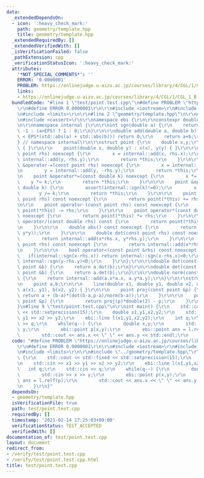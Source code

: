 ```yaml
---
data:
  _extendedDependsOn:
  - icon: ':heavy_check_mark:'
    path: geometry/template.hpp
    title: geometry/template.hpp
  _extendedRequiredBy: []
  _extendedVerifiedWith: []
  _isVerificationFailed: false
  _pathExtension: cpp
  _verificationStatusIcon: ':heavy_check_mark:'
  attributes:
    '*NOT_SPECIAL_COMMENTS*': ''
    ERROR: '0.0000001'
    PROBLEM: https://onlinejudge.u-aizu.ac.jp/courses/library/4/CGL/1/CGL_1_B
    links:
    - https://onlinejudge.u-aizu.ac.jp/courses/library/4/CGL/1/CGL_1_B
  bundledCode: "#line 1 \"test/point.test.cpp\"\n#define PROBLEM \"https://onlinejudge.u-aizu.ac.jp/courses/library/4/CGL/1/CGL_1_B\"\
    \r\n#define ERROR 0.0000001\r\n\r\n#include <iostream>\r\n#include <iomanip>\r\
    \n#include <limits>\r\n\r\n#line 2 \"geometry/template.hpp\"\n\r\n#include <cmath>\r\
    \n#include <cassert>\r\n\r\nnamespace ebi {\r\n\r\nconstexpr double EPS = 1e-10;\r\
    \n\r\nnamespace internal {\r\n\r\nint sgn(double a) {\r\n    return (a<-EPS) ?\
    \ -1 : (a>EPS) ? 1 : 0;\r\n}\r\n\r\ndouble add(double a, double b) {\r\n    if(std::abs(a+b)\
    \ < EPS*(std::abs(a) + std::abs(b))) return 0;\r\n    return a+b;\r\n}\r\n\r\n\
    } // namespace internal\r\n\r\nstruct point {\r\n    double x,y;\r\n\r\n    point()\
    \ { }\r\n\r\n    point(double x, double y) : x(x), y(y) { }\r\n\r\n    point &operator+=(const\
    \ point rhs) noexcept {\r\n        x = internal::add(x, rhs.x);\r\n        y =\
    \ internal::add(y, rhs.y);\r\n        return *this;\r\n    }\r\n\r\n    point\
    \ &operator-=(const point rhs) noexcept {\r\n        x = internal::add(x, -rhs.x);\r\
    \n        y = internal::add(y, -rhs.y);\r\n        return *this;\r\n    }\r\n\r\
    \n    point &operator*=(const double k) noexcept {\r\n        x *= k;\r\n    \
    \    y *= k;\r\n        return *this;\r\n    }\r\n\r\n    point &operator/=(const\
    \ double k) {\r\n        assert(internal::sgn(k)!=0);\r\n        x /= k;\r\n \
    \       y /= k;\r\n        return *this;\r\n    }\r\n\r\n    point operator+(const\
    \ point rhs) const noexcept {\r\n        return point(*this) += rhs;\r\n    }\r\
    \n\r\n    point operator-(const point rhs) const noexcept {\r\n        return\
    \ point(*this) -= rhs;\r\n    }\r\n\r\n    point operator*(const double rhs) const\
    \ noexcept {\r\n        return point(*this) *= rhs;\r\n    }\r\n\r\n    point\
    \ operator/(const double rhs) const {\r\n        return point(*this) /= rhs;\r\
    \n    }\r\n\r\n    double abs() const noexcept {\r\n        return std::sqrt(internal::add(x*x,\
    \ y*y));\r\n    }\r\n\r\n    double dot(const point rhs) const noexcept {\r\n\
    \        return internal::add(x*rhs.x, y*rhs.y);\r\n    }\r\n\r\n    double det(const\
    \ point rhs) const noexcept {\r\n        return internal::add(x*rhs.y, -y*rhs.x);\r\
    \n    }\r\n\r\n    bool operator<(const point &rhs) const noexcept {\r\n     \
    \   if(internal::sgn(x-rhs.x)) return internal::sgn(x-rhs.x)<0;\r\n        return\
    \ internal::sgn(y-rhs.y)<0;\r\n    }\r\n};\r\n\r\ndouble dot(const point &a, const\
    \ point &b) {\r\n    return a.dot(b);\r\n}\r\n\r\ndouble det(const point &a, const\
    \ point &b) {\r\n    return a.det(b);\r\n}\r\n\r\ndouble norm(const point &a)\
    \ {\r\n    return internal::add(a.x*a.x, a.y*a.y);\r\n}\r\n\r\nstruct line {\r\
    \n    point a,b;\r\n\r\n    line(double x1, double y1, double x2, double y2) :\
    \ a(x1, y1), b(x2, y2) { }\r\n\r\n    point proj(const point &p) {\r\n       \
    \ return a + (b-a)*(dot(b-a,p-a)/norm(b-a));\r\n    }\r\n\r\n    point relf(const\
    \ point &p) {\r\n        return proj(p)*double(2) - p;\r\n    }\r\n};\r\n\r\n\
    }\n#line 9 \"test/point.test.cpp\"\n\r\nint main() {\r\n    std::cout << std::fixed\
    \ << std::setprecision(15);\r\n    double x1,y1,x2,y2;\r\n    std::cin >> x1 >>\
    \ y1 >> x2 >> y2;\r\n    ebi::line l(x1,y1,x2,y2);\r\n    int q;\r\n    std::cin\
    \ >> q;\r\n    while(q--) {\r\n        double x,y;\r\n        std::cin >> x >>\
    \ y;\r\n        ebi::point p(x,y);\r\n        ebi::point ans = l.relf(p);\r\n\
    \        std::cout << ans.x << \" \" << ans.y << std::endl;\r\n    }\r\n}\n"
  code: "#define PROBLEM \"https://onlinejudge.u-aizu.ac.jp/courses/library/4/CGL/1/CGL_1_B\"\
    \r\n#define ERROR 0.0000001\r\n\r\n#include <iostream>\r\n#include <iomanip>\r\
    \n#include <limits>\r\n\r\n#include \"../geometry/template.hpp\"\r\n\r\nint main()\
    \ {\r\n    std::cout << std::fixed << std::setprecision(15);\r\n    double x1,y1,x2,y2;\r\
    \n    std::cin >> x1 >> y1 >> x2 >> y2;\r\n    ebi::line l(x1,y1,x2,y2);\r\n \
    \   int q;\r\n    std::cin >> q;\r\n    while(q--) {\r\n        double x,y;\r\n\
    \        std::cin >> x >> y;\r\n        ebi::point p(x,y);\r\n        ebi::point\
    \ ans = l.relf(p);\r\n        std::cout << ans.x << \" \" << ans.y << std::endl;\r\
    \n    }\r\n}"
  dependsOn:
  - geometry/template.hpp
  isVerificationFile: true
  path: test/point.test.cpp
  requiredBy: []
  timestamp: '2021-02-14 17:25:03+09:00'
  verificationStatus: TEST_ACCEPTED
  verifiedWith: []
documentation_of: test/point.test.cpp
layout: document
redirect_from:
- /verify/test/point.test.cpp
- /verify/test/point.test.cpp.html
title: test/point.test.cpp
---
```

